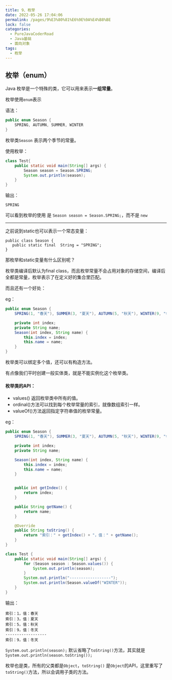 ```yaml
---
title: 9、枚举
date: 2022-05-26 17:04:06
permalink: /pages/9%E3%80%81%E6%9E%9A%E4%B8%BE
lock: false
categories: 
  - PureJavaCoderRoad
  - Java基础
  - 面向对象
tags: 
  - 枚举
---
```

## 枚举（enum）

Java 枚举是一个特殊的类，它可以用来表示**一组常量**。

枚举使用`enum`表示

语法：

```java
public enum Season {
    SPRING, AUTUMN, SUMMER, WINTER
}
```

枚举类`Season` 表示两个季节的常量。

使用枚举：

```java
class Test{
    public static void main(String[] args) {
        Season season = Season.SPRING;
        System.out.println(season);
    }
}
```

输出：

```
SPRING
```

可以看到枚举的使用 是 `Season season = Season.SPRING;`，而不是 `new`

---

之前说到static也可以表示一个常态变量：

```
public class Season {
   public static final  String = "SPRING";
}
```

那枚举和static变量有什么区别呢？

枚举类编译后默认为final class，而且枚举常量不会占用对象的存储空间，编译后全都是常量，枚举表示了在定义好的集合里匹配。

而且还有一个好处：

eg：

```java
public enum Season {
    SPRING(1, "春天"), SUMMER(3, "夏天"), AUTUMN(5, "秋天"), WINTER(9, "冬天");

    private int index;
    private String name;
    Season(int index, String name) {
        this.index = index;
        this.name = name;
    }
}
```

枚举类可以绑定多个值，还可以有构造方法。

有点像我们平时创建一般实体类，就是不能实例化这个枚举类。



#### 枚举类的API：

- values() 返回枚举类中所有的值。
- ordinal()方法可以找到每个枚举常量的索引，就像数组索引一样。
- valueOf()方法返回指定字符串值的枚举常量。



eg：

```java
public enum Season {
    SPRING(1, "春天"), SUMMER(3, "夏天"), AUTUMN(5, "秋天"), WINTER(9, "冬天");

    private int index;
    private String name;

    Season(int index, String name) {
        this.index = index;
        this.name = name;
    }


    public int getIndex() {
        return index;
    }

    public String getName() {
        return name;
    }

    @Override
    public String toString() {
        return "索引：" + getIndex() + "，值：" + getName();
    }
}

class Test {
    public static void main(String[] args) {
        for (Season season : Season.values()) {
            System.out.println(season);
        }
	    System.out.println("------------------");
        System.out.println(Season.valueOf("WINTER"));
    }
}
```

输出：

```
索引：1，值：春天
索引：3，值：夏天
索引：5，值：秋天
索引：9，值：冬天
------------------
索引：9，值：冬天
```

`System.out.println(season);` 默认省略了`toString()`方法，其实就是`System.out.println(season.toString());`

枚举也是类，所有的父类都是`Object`，`toString()` 是`Object`的API，这里重写了`toString()`方法，所以会调用子类的方法。